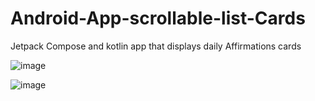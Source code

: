 # Android-App-scrollable-list-Cards
Jetpack Compose and kotlin app that displays daily Affirmations cards





![image](https://github.com/user-attachments/assets/2ecf49fc-099c-4f50-b729-a22c3c481f4c)

![image](https://github.com/user-attachments/assets/6575f108-aef0-487c-8134-3a9667db085a)
